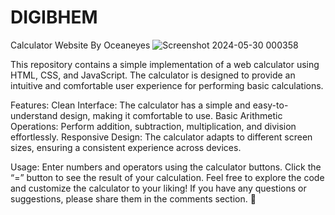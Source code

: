 # DIGIBHEM
Calculator Website By Oceaneyes
![Screenshot 2024-05-30 000358](https://github.com/Pabitra-Sahoo/DIGIBHEM/assets/135823202/90c9648b-7c0e-4854-b26e-092619771c4d)

This repository contains a simple implementation of a web calculator using HTML, CSS, and JavaScript. The calculator is designed to provide an intuitive and comfortable user experience for performing basic calculations.

Features:
Clean Interface: The calculator has a simple and easy-to-understand design, making it comfortable to use.
Basic Arithmetic Operations: Perform addition, subtraction, multiplication, and division effortlessly.
Responsive Design: The calculator adapts to different screen sizes, ensuring a consistent experience across devices.

Usage:
Enter numbers and operators using the calculator buttons.
Click the “=” button to see the result of your calculation.
Feel free to explore the code and customize the calculator to your liking! If you have any questions or suggestions, please share them in the comments section. 🚀
